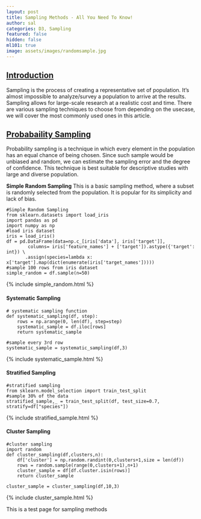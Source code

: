 ```yaml
---
layout: post
title: Sampling Methods - All You Need To Know!
author: sal
categories: D3, Sampling
featured: false
hidden: false
ml101: true
image: assets/images/randomsample.jpg
---
```


<style>

.node circle {
  fill: #fff;
  stroke: steelblue;
  stroke-width: 3px;
}

.node text { font: 12px sans-serif; }

.link {
  fill: none;
  stroke: #ccc;
  stroke-width: 2px;
}

</style>
    
<link href="https://afeld.github.io/emoji-css/emoji.css" rel="stylesheet">
<h2><span style="text-decoration: underline;"><strong>Introduction</strong></span></h2>
<p>Sampling is the process of creating a representative set of population. It’s almost impossible to analyze/survey a population to arrive at the results. Sampling allows for large-scale research at a realistic cost and time. There are various sampling techniques to choose from depending on the usecase, we will cover the most commonly used ones in this article.</p>

<div id='d3div'></div>

<h2><span style="text-decoration: underline;"><strong>Probabaility Sampling</strong></span></h2>
<p>Probability sampling is a technique in which every element in the population has an equal chance of being chosen. Since such sample would be unbiased and random, we can estimate the sampling error and the degree of confidence. This technique is best suitable for descriptive studies with large and diverse population.</p>

<strong>Simple Random Sampling</strong>
This is a basic sampling method, where a subset is randomly selected from the population. It is popular for its simplicity and lack of bias.

```
#Simple Random Sampling
from sklearn.datasets import load_iris
import pandas as pd
import numpy as np
#load iris dataset
iris = load_iris()
df = pd.DataFrame(data=np.c_[iris['data'], iris['target']],
        columns= iris['feature_names'] + ['target']).astype({'target': int}) \
       .assign(species=lambda x: x['target'].map(dict(enumerate(iris['target_names']))))
#sample 100 rows from iris dataset
simple_random = df.sample(n=50)

```
{% include simple_random.html %}

<h4><strong>Systematic Sampling</strong></h4>

```
# systematic sampling function
def systematic_sampling(df, step):
    rows = np.arange(0, len(df), step=step)
    systematic_sample = df.iloc[rows]
    return systematic_sample

#sample every 3rd row
systematic_sample = systematic_sampling(df,3)

```
{% include systematic_sample.html %}


<h4><strong>Stratified Sampling</strong></h4>

```
#stratified sampling
from sklearn.model_selection import train_test_split
#sample 30% of the data
stratified_sample,_ = train_test_split(df, test_size=0.7, stratify=df["species"])
```

{% include stratified_sample.html %}


<h4><strong>Cluster Sampling</strong></h4>

```
#cluster sampling
import random
def cluster_sampling(df,clusters,n):
    df['cluster'] = np.random.randint(0,clusters+1,size = len(df))
    rows = random.sample(range(0,clusters+1),n+1)
    cluster_sample = df[df.cluster.isin(rows)]
    return cluster_sample

cluster_sample = cluster_sampling(df,10,3)

```

{% include cluster_sample.html %}


	
This is a test page for sampling methods

<script src="https://cdnjs.cloudflare.com/ajax/libs/d3/3.5.17/d3.min.js"></script>
<script>
var treeData = [
    {
      "name": "Sampling Techniques",
      "parent": "null",
      "value": 10,
      "type": "black",
      "level": "blue",
      "url": "www.google.com",
      "children": [
        {
          "name": "Probability",
          "parent": "Sampling Techniques",
          "value": 10,
          "type": "black",
          "level": "blue",
          "url": "www.google.com",
          "children": [
            {
                "name": "Simple Random Sampling",
                "parent": "Probability",
                "value": 10,
                "type": "black",
                "level": "blue",
                "url": "www.google.com"
              },
              {
                "name": "Systematic Sampling",
                "parent": "Probability",
                "value": 10,
                "type": "black",
                "level": "blue",
                "url": "www.google.com"
              },
              {
                "name": "Stratified Sampling",
                "parent": "Probability",
                "value": 10,
                "type": "black",
                "level": "blue",
                "url": "www.google.com",
                "children": [
                    {
                        "name": "Proportionate Sampling",
                        "parent": "Stratified Sampling",
                        "value": 10,
                        "type": "black",
                        "level": "blue",
                        "url": "www.google.com"
                    },
                    {
                        "name": "Disproportionate Sampling",
                        "parent": "Stratified Sampling",
                        "value": 10,
                        "type": "black",
                        "level": "blue",
                        "url": "www.google.com"
                    }
                ]
              },
              {
                "name": "Cluster Sampling",
                "parent": "Probability",
                "value": 10,
                "type": "black",
                "level": "blue",
                "url": "www.google.com"
              }
          ]
        },
        {
          "name": "Nonprobability",
          "parent": "Sampling Techniques",
          "value": 10,
          "type": "black",
          "level": "blue",
          "url": "www.google.com",
          "children": [
            {
              "name": "Convenience Sampling",
              "parent": "Nonprobability",
              "value": 10,
              "type": "black",
              "level": "blue",
              "url": "www.google.com"
            },
            {
                "name": "Judgemental Sampling",
                "parent": "Nonprobability",
                "value": 10,
                "type": "black",
                "level": "blue",
                "url": "www.google.com"
            },
            {
                "name": "Quota Sampling",
                "parent": "Nonprobability",
                "value": 10,
                "type": "black",
                "level": "blue",
                "url": "www.google.com"
            },
            {
                "name": "Snowball Sampling",
                "parent": "Nonprobability",
                "value": 10,
                "type": "black",
                "level": "blue",
                "url": "www.google.com"
            }
          ]
        }
      ]
    }
  ];

// ************** Generate the tree diagram	 *****************
var margin = {top: 20, right: 120, bottom: 20, left: 120},
	width = 960 - margin.right - margin.left,
	height = 500 - margin.top - margin.bottom;
	
var i = 0;

var tree = d3.layout.tree()
	.size([height, width]);

var diagonal = d3.svg.diagonal()
	.projection(function(d) { return [d.y, d.x]; });

var svg = d3.select("#d3div").append("svg")
	.attr("width", width + margin.right + margin.left)
	.attr("height", height + margin.top + margin.bottom)
  .append("g")
	.attr("transform", "translate(" + margin.left + "," + margin.top + ")");

root = treeData[0];
update(root);

function update(source) {

  // Compute the new tree layout.
  var nodes = tree.nodes(root).reverse(),
	  links = tree.links(nodes);

  // Normalize for fixed-depth.
  nodes.forEach(function(d) { d.y = d.depth * 180; });

  // Declare the nodes…
  var node = svg.selectAll("g.node")
	  .data(nodes, function(d) { return d.id || (d.id = ++i); });

  // Enter the nodes.
  var nodeEnter = node.enter().append("g")
	  .attr("class", "node")
	  .attr("transform", function(d) { 
		  return "translate(" + d.y + "," + d.x + ")"; });

  nodeEnter.append("circle")
	  .attr("r", function(d) { return d.value; })
	  .style("stroke", function(d) { return d.type; })
	  .style("fill", function(d) { return d.level; });
  
  nodeEnter.append("a")
    .attr("xlink:href", function(d) { return d.url; })
    .append("text")
    .attr("x", function(d) { 
		  return d.children || d._children ? 
		  (d.value + 4) * -1 : d.value + 4 })
	  .attr("dy", ".35em")
	  .attr("text-anchor", function(d) { 
		  return d.children || d._children ? "end" : "start"; })
	  .text(function(d) { return d.name; })
    .attr("xlink:href", function(d) { return d.url; })
	  .style("fill-opacity", 1);

  // Declare the links…
  var link = svg.selectAll("path.link")
	  .data(links, function(d) { return d.target.id; });

  // Enter the links.
  link.enter().insert("path", "g")
	  .attr("class", "link")
  	  .style("stroke", function(d) { return d.target.level; })
	  .attr("d", diagonal);

}

</script>
